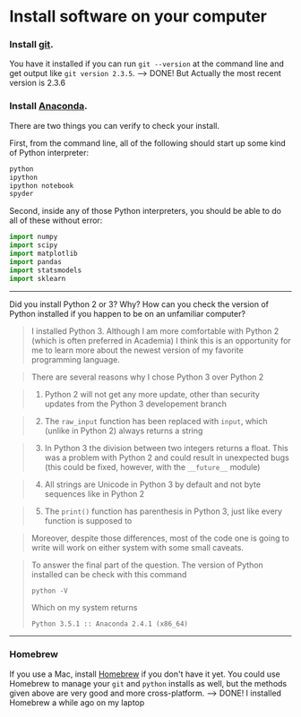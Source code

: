 # Install software on your computer


### Install [git](http://git-scm.com/).

You have it installed if you can run `git --version` at the command
line and get output like `git version 2.3.5`. --> DONE! But Actually the most recent version is 2.3.6


### Install [Anaconda](http://continuum.io/downloads).

There are two things you can verify to check your install.

First, from the command line, all of the following should start up
some kind of Python interpreter:

```bash
python
ipython
ipython notebook
spyder
```

Second, inside any of those Python interpreters, you should be able to
do all of these without error:

```python
import numpy
import scipy
import matplotlib
import pandas
import statsmodels
import sklearn
```

---

Did you install Python 2 or 3? Why? How can you check the version of Python installed if you happen to be on an unfamiliar computer?

> I installed Python 3. Although I am more comfortable with Python 2 (which is often preferred in Academia) I think this is an opportunity for me to learn more about the newest version of my favorite programming language.

> There are several reasons why I chose Python 3 over Python 2

>1. Python 2 will not get any more update, other than security updates from the Python 3 developement branch

>2. The `raw_input` function has been replaced with `input`, which (unlike in Python 2) always returns a string

>3. In Python 3 the division between two integers returns a float. This was a problem with Python 2 and could result in unexpected bugs (this could be fixed, however, with the `__future__` module)

>4. All strings are Unicode in Python 3 by default and not byte sequences like in Python 2

>5. The `print()` function has parenthesis in Python 3, just like every function is supposed to

> Moreover, despite those differences, most of the code one is going to write will work on either system with some small caveats.

> To answer the final part of the question. The version of Python installed can be check with this command
>```
>python -V
>```
>Which on my system returns
>```
>Python 3.5.1 :: Anaconda 2.4.1 (x86_64)
>```


---


### Homebrew

If you use a Mac, install [Homebrew](http://brew.sh/) if you don't
have it yet. You could use Homebrew to manage your `git` and `python`
installs as well, but the methods given above are very good and more
cross-platform. --> DONE! I installed Homebrew a while ago on my laptop
